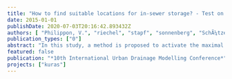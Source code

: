 ```yaml
---
title: "How to find suitable locations for in-sewer storage? - Test on a combined sewer catchment in Berlin"
date: 2015-01-01
publishDate: 2020-07-03T20:16:42.893432Z
authors: [ "Philippon, V.", "riechel", "stapf", "sonnenberg", "SchÃ¼tze, M.", "Pawlowsky-Reusing, E.", "rouault" ]
publication_types: ["0"]
abstract: "In this study, a method is proposed to activate the maximal in-sewer storage volume of a combined sewer system (CSS) with a limited number of flow regulators to reduce negative impacts of combined sewer overflows (CSO). Based on a detailed analysis of the CSS structure, it indicates suitable locations to install flow regulators. The method has been developed in the programming language R and tested on the Berlin’s biggest CSS. Flow regulators have been implemented in the CSS Infoworks model at the five most suitable locations found and tested for different rainfall conditions. It was found that significant additional in-sewer storage capacity can be activated (~50% of the already existing capacity) leading to CSO volume and pollutant load reductions up to 62% for a three-monthly rain event of 60 minutes duration."
featured: false
publication: "*10th International Urban Drainage Modelling Conference*"
projects: ["kuras"]
---
```


